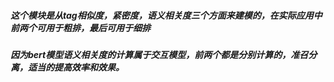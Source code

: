 ##### 这个模块是从tag相似度，紧密度，语义相关度三个方面来建模的，在实际应用中前两个可用于粗排，最后可用于细排
##### 因为bert模型语义相关度的计算属于交互模型，前两个都是分别计算的，准召分离，适当的提高效率和效果。